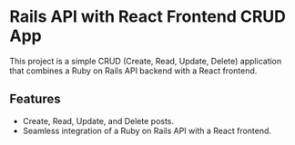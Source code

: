 
# Rails API with React Frontend CRUD App

This project is a simple CRUD (Create, Read, Update, Delete) application that combines a Ruby on Rails API backend with a React frontend.

## Features

- Create, Read, Update, and Delete posts.
- Seamless integration of a Ruby on Rails API with a React frontend.

